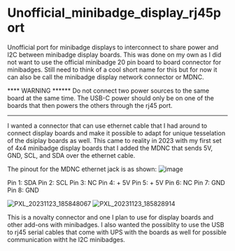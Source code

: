 # Unofficial_minibadge_display_rj45port
Unofficial port for minibadge displays to interconnect to share power and I2C between minibadge display boards. This was done on my own as I did not want to use the official minibadge 20 pin board to board connector for minibadges. Still need to think of a cool short name for this but for now it can also be call the minibadge display network connector or MDNC.

**** WARNING ******
Do not connect two power sources to the same board at the same time. The USB-C power should only be on one of the boards that then powers the others through the rj45 port.
*******************

I wanted a connector that can use ethernet cable that I had around to connect display boards and make it possible to adapt for unique tesselation of the dsiplay boards as well. This came to reality in 2023 with my first set of 4x4 minibadge display boards that I added the MDNC that sends 5V, GND, SCL, and SDA over the ethernet cable.

The pinout for the MDNC ethernet jack is as shown:
![image](https://github.com/user-attachments/assets/cfba36b3-be9d-4d74-b0de-3a3780ca7eea)

Pin 1: SDA
Pin 2: SCL
Pin 3: NC
Pin 4: + 5V
Pin 5: + 5V
Pin 6: NC
Pin 7: GND
Pin 8: GND

![PXL_20231123_185848067](https://github.com/user-attachments/assets/52268a6d-ac93-489f-8e2a-610ac995038e)
![PXL_20231123_185828914](https://github.com/user-attachments/assets/847aba0e-a599-4926-bb4a-3707a7cb4bf6)


This is a novalty connector and one I plan to use for display boards and other add-ons with minibadges. I also wanted the possiblity to use the USB to rj45 serial cables that come with UPS with the boards as well for possible communication witht he I2C minibadges.

